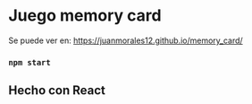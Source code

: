 # Juego memory card

Se puede ver en: https://juanmorales12.github.io/memory_card/

### `npm start`

## Hecho con React 
